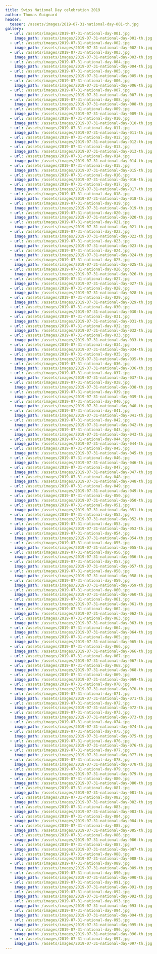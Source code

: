 ```yaml
---
title: Swiss National Day celebration 2019
author: Thomas Guignard
header:
  teaser: /assets/images/2019-07-31-national-day-001-th.jpg
gallery:
  - url: /assets/images/2019-07-31-national-day-001.jpg
    image_path: /assets/images/2019-07-31-national-day-001-th.jpg
  - url: /assets/images/2019-07-31-national-day-002.jpg
    image_path: /assets/images/2019-07-31-national-day-002-th.jpg
  - url: /assets/images/2019-07-31-national-day-003.jpg
    image_path: /assets/images/2019-07-31-national-day-003-th.jpg
  - url: /assets/images/2019-07-31-national-day-004.jpg
    image_path: /assets/images/2019-07-31-national-day-004-th.jpg
  - url: /assets/images/2019-07-31-national-day-005.jpg
    image_path: /assets/images/2019-07-31-national-day-005-th.jpg
  - url: /assets/images/2019-07-31-national-day-006.jpg
    image_path: /assets/images/2019-07-31-national-day-006-th.jpg
  - url: /assets/images/2019-07-31-national-day-007.jpg
    image_path: /assets/images/2019-07-31-national-day-007-th.jpg
  - url: /assets/images/2019-07-31-national-day-008.jpg
    image_path: /assets/images/2019-07-31-national-day-008-th.jpg
  - url: /assets/images/2019-07-31-national-day-009.jpg
    image_path: /assets/images/2019-07-31-national-day-009-th.jpg
  - url: /assets/images/2019-07-31-national-day-010.jpg
    image_path: /assets/images/2019-07-31-national-day-010-th.jpg
  - url: /assets/images/2019-07-31-national-day-011.jpg
    image_path: /assets/images/2019-07-31-national-day-011-th.jpg
  - url: /assets/images/2019-07-31-national-day-012.jpg
    image_path: /assets/images/2019-07-31-national-day-012-th.jpg
  - url: /assets/images/2019-07-31-national-day-013.jpg
    image_path: /assets/images/2019-07-31-national-day-013-th.jpg
  - url: /assets/images/2019-07-31-national-day-014.jpg
    image_path: /assets/images/2019-07-31-national-day-014-th.jpg
  - url: /assets/images/2019-07-31-national-day-015.jpg
    image_path: /assets/images/2019-07-31-national-day-015-th.jpg
  - url: /assets/images/2019-07-31-national-day-016.jpg
    image_path: /assets/images/2019-07-31-national-day-016-th.jpg
  - url: /assets/images/2019-07-31-national-day-017.jpg
    image_path: /assets/images/2019-07-31-national-day-017-th.jpg
  - url: /assets/images/2019-07-31-national-day-018.jpg
    image_path: /assets/images/2019-07-31-national-day-018-th.jpg
  - url: /assets/images/2019-07-31-national-day-019.jpg
    image_path: /assets/images/2019-07-31-national-day-019-th.jpg
  - url: /assets/images/2019-07-31-national-day-020.jpg
    image_path: /assets/images/2019-07-31-national-day-020-th.jpg
  - url: /assets/images/2019-07-31-national-day-021.jpg
    image_path: /assets/images/2019-07-31-national-day-021-th.jpg
  - url: /assets/images/2019-07-31-national-day-022.jpg
    image_path: /assets/images/2019-07-31-national-day-022-th.jpg
  - url: /assets/images/2019-07-31-national-day-023.jpg
    image_path: /assets/images/2019-07-31-national-day-023-th.jpg
  - url: /assets/images/2019-07-31-national-day-024.jpg
    image_path: /assets/images/2019-07-31-national-day-024-th.jpg
  - url: /assets/images/2019-07-31-national-day-025.jpg
    image_path: /assets/images/2019-07-31-national-day-025-th.jpg
  - url: /assets/images/2019-07-31-national-day-026.jpg
    image_path: /assets/images/2019-07-31-national-day-026-th.jpg
  - url: /assets/images/2019-07-31-national-day-027.jpg
    image_path: /assets/images/2019-07-31-national-day-027-th.jpg
  - url: /assets/images/2019-07-31-national-day-028.jpg
    image_path: /assets/images/2019-07-31-national-day-028-th.jpg
  - url: /assets/images/2019-07-31-national-day-029.jpg
    image_path: /assets/images/2019-07-31-national-day-029-th.jpg
  - url: /assets/images/2019-07-31-national-day-030.jpg
    image_path: /assets/images/2019-07-31-national-day-030-th.jpg
  - url: /assets/images/2019-07-31-national-day-031.jpg
    image_path: /assets/images/2019-07-31-national-day-031-th.jpg
  - url: /assets/images/2019-07-31-national-day-032.jpg
    image_path: /assets/images/2019-07-31-national-day-032-th.jpg
  - url: /assets/images/2019-07-31-national-day-033.jpg
    image_path: /assets/images/2019-07-31-national-day-033-th.jpg
  - url: /assets/images/2019-07-31-national-day-034.jpg
    image_path: /assets/images/2019-07-31-national-day-034-th.jpg
  - url: /assets/images/2019-07-31-national-day-035.jpg
    image_path: /assets/images/2019-07-31-national-day-035-th.jpg
  - url: /assets/images/2019-07-31-national-day-036.jpg
    image_path: /assets/images/2019-07-31-national-day-036-th.jpg
  - url: /assets/images/2019-07-31-national-day-037.jpg
    image_path: /assets/images/2019-07-31-national-day-037-th.jpg
  - url: /assets/images/2019-07-31-national-day-038.jpg
    image_path: /assets/images/2019-07-31-national-day-038-th.jpg
  - url: /assets/images/2019-07-31-national-day-039.jpg
    image_path: /assets/images/2019-07-31-national-day-039-th.jpg
  - url: /assets/images/2019-07-31-national-day-040.jpg
    image_path: /assets/images/2019-07-31-national-day-040-th.jpg
  - url: /assets/images/2019-07-31-national-day-041.jpg
    image_path: /assets/images/2019-07-31-national-day-041-th.jpg
  - url: /assets/images/2019-07-31-national-day-042.jpg
    image_path: /assets/images/2019-07-31-national-day-042-th.jpg
  - url: /assets/images/2019-07-31-national-day-043.jpg
    image_path: /assets/images/2019-07-31-national-day-043-th.jpg
  - url: /assets/images/2019-07-31-national-day-044.jpg
    image_path: /assets/images/2019-07-31-national-day-044-th.jpg
  - url: /assets/images/2019-07-31-national-day-045.jpg
    image_path: /assets/images/2019-07-31-national-day-045-th.jpg
  - url: /assets/images/2019-07-31-national-day-046.jpg
    image_path: /assets/images/2019-07-31-national-day-046-th.jpg
  - url: /assets/images/2019-07-31-national-day-047.jpg
    image_path: /assets/images/2019-07-31-national-day-047-th.jpg
  - url: /assets/images/2019-07-31-national-day-048.jpg
    image_path: /assets/images/2019-07-31-national-day-048-th.jpg
  - url: /assets/images/2019-07-31-national-day-049.jpg
    image_path: /assets/images/2019-07-31-national-day-049-th.jpg
  - url: /assets/images/2019-07-31-national-day-050.jpg
    image_path: /assets/images/2019-07-31-national-day-050-th.jpg
  - url: /assets/images/2019-07-31-national-day-051.jpg
    image_path: /assets/images/2019-07-31-national-day-051-th.jpg
  - url: /assets/images/2019-07-31-national-day-052.jpg
    image_path: /assets/images/2019-07-31-national-day-052-th.jpg
  - url: /assets/images/2019-07-31-national-day-053.jpg
    image_path: /assets/images/2019-07-31-national-day-053-th.jpg
  - url: /assets/images/2019-07-31-national-day-054.jpg
    image_path: /assets/images/2019-07-31-national-day-054-th.jpg
  - url: /assets/images/2019-07-31-national-day-055.jpg
    image_path: /assets/images/2019-07-31-national-day-055-th.jpg
  - url: /assets/images/2019-07-31-national-day-056.jpg
    image_path: /assets/images/2019-07-31-national-day-056-th.jpg
  - url: /assets/images/2019-07-31-national-day-057.jpg
    image_path: /assets/images/2019-07-31-national-day-057-th.jpg
  - url: /assets/images/2019-07-31-national-day-058.jpg
    image_path: /assets/images/2019-07-31-national-day-058-th.jpg
  - url: /assets/images/2019-07-31-national-day-059.jpg
    image_path: /assets/images/2019-07-31-national-day-059-th.jpg
  - url: /assets/images/2019-07-31-national-day-060.jpg
    image_path: /assets/images/2019-07-31-national-day-060-th.jpg
  - url: /assets/images/2019-07-31-national-day-061.jpg
    image_path: /assets/images/2019-07-31-national-day-061-th.jpg
  - url: /assets/images/2019-07-31-national-day-062.jpg
    image_path: /assets/images/2019-07-31-national-day-062-th.jpg
  - url: /assets/images/2019-07-31-national-day-063.jpg
    image_path: /assets/images/2019-07-31-national-day-063-th.jpg
  - url: /assets/images/2019-07-31-national-day-064.jpg
    image_path: /assets/images/2019-07-31-national-day-064-th.jpg
  - url: /assets/images/2019-07-31-national-day-065.jpg
    image_path: /assets/images/2019-07-31-national-day-065-th.jpg
  - url: /assets/images/2019-07-31-national-day-066.jpg
    image_path: /assets/images/2019-07-31-national-day-066-th.jpg
  - url: /assets/images/2019-07-31-national-day-067.jpg
    image_path: /assets/images/2019-07-31-national-day-067-th.jpg
  - url: /assets/images/2019-07-31-national-day-068.jpg
    image_path: /assets/images/2019-07-31-national-day-068-th.jpg
  - url: /assets/images/2019-07-31-national-day-069.jpg
    image_path: /assets/images/2019-07-31-national-day-069-th.jpg
  - url: /assets/images/2019-07-31-national-day-070.jpg
    image_path: /assets/images/2019-07-31-national-day-070-th.jpg
  - url: /assets/images/2019-07-31-national-day-071.jpg
    image_path: /assets/images/2019-07-31-national-day-071-th.jpg
  - url: /assets/images/2019-07-31-national-day-072.jpg
    image_path: /assets/images/2019-07-31-national-day-072-th.jpg
  - url: /assets/images/2019-07-31-national-day-073.jpg
    image_path: /assets/images/2019-07-31-national-day-073-th.jpg
  - url: /assets/images/2019-07-31-national-day-074.jpg
    image_path: /assets/images/2019-07-31-national-day-074-th.jpg
  - url: /assets/images/2019-07-31-national-day-075.jpg
    image_path: /assets/images/2019-07-31-national-day-075-th.jpg
  - url: /assets/images/2019-07-31-national-day-076.jpg
    image_path: /assets/images/2019-07-31-national-day-076-th.jpg
  - url: /assets/images/2019-07-31-national-day-077.jpg
    image_path: /assets/images/2019-07-31-national-day-077-th.jpg
  - url: /assets/images/2019-07-31-national-day-078.jpg
    image_path: /assets/images/2019-07-31-national-day-078-th.jpg
  - url: /assets/images/2019-07-31-national-day-079.jpg
    image_path: /assets/images/2019-07-31-national-day-079-th.jpg
  - url: /assets/images/2019-07-31-national-day-080.jpg
    image_path: /assets/images/2019-07-31-national-day-080-th.jpg
  - url: /assets/images/2019-07-31-national-day-081.jpg
    image_path: /assets/images/2019-07-31-national-day-081-th.jpg
  - url: /assets/images/2019-07-31-national-day-082.jpg
    image_path: /assets/images/2019-07-31-national-day-082-th.jpg
  - url: /assets/images/2019-07-31-national-day-083.jpg
    image_path: /assets/images/2019-07-31-national-day-083-th.jpg
  - url: /assets/images/2019-07-31-national-day-084.jpg
    image_path: /assets/images/2019-07-31-national-day-084-th.jpg
  - url: /assets/images/2019-07-31-national-day-085.jpg
    image_path: /assets/images/2019-07-31-national-day-085-th.jpg
  - url: /assets/images/2019-07-31-national-day-086.jpg
    image_path: /assets/images/2019-07-31-national-day-086-th.jpg
  - url: /assets/images/2019-07-31-national-day-087.jpg
    image_path: /assets/images/2019-07-31-national-day-087-th.jpg
  - url: /assets/images/2019-07-31-national-day-088.jpg
    image_path: /assets/images/2019-07-31-national-day-088-th.jpg
  - url: /assets/images/2019-07-31-national-day-089.jpg
    image_path: /assets/images/2019-07-31-national-day-089-th.jpg
  - url: /assets/images/2019-07-31-national-day-090.jpg
    image_path: /assets/images/2019-07-31-national-day-090-th.jpg
  - url: /assets/images/2019-07-31-national-day-091.jpg
    image_path: /assets/images/2019-07-31-national-day-091-th.jpg
  - url: /assets/images/2019-07-31-national-day-092.jpg
    image_path: /assets/images/2019-07-31-national-day-092-th.jpg
  - url: /assets/images/2019-07-31-national-day-093.jpg
    image_path: /assets/images/2019-07-31-national-day-093-th.jpg
  - url: /assets/images/2019-07-31-national-day-094.jpg
    image_path: /assets/images/2019-07-31-national-day-094-th.jpg
  - url: /assets/images/2019-07-31-national-day-095.jpg
    image_path: /assets/images/2019-07-31-national-day-095-th.jpg
  - url: /assets/images/2019-07-31-national-day-096.jpg
    image_path: /assets/images/2019-07-31-national-day-096-th.jpg
  - url: /assets/images/2019-07-31-national-day-097.jpg
    image_path: /assets/images/2019-07-31-national-day-097-th.jpg
---
```

